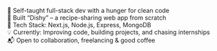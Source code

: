 🧠 Self-taught full-stack dev with a hunger for clean code  
🍲 Built “Dishy” – a recipe-sharing web app from scratch  
🔧 Tech Stack: Next.js, Node.js, Express, MongoDB  
💡 Currently: Improving code, building projects, and chasing internships  
📬 Open to collaboration, freelancing & good coffee
